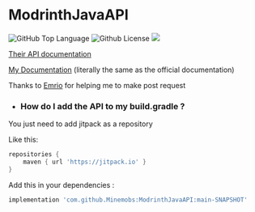 # ModrinthJavaAPI

![GitHub Top Language](https://img.shields.io/github/languages/top/minemobs/ModrinthJavaAPI)
![Github License](https://img.shields.io/github/license/minemobs/ModrinthJavaAPI)
[![](https://jitpack.io/v/Minemobs/ModrinthJavaAPI.svg)](https://jitpack.io/#Minemobs/ModrinthJavaAPI)

[Their API documentation](https://github.com/modrinth/labrinth/wiki/API-Documentation)

[My Documentation](https://minemobs.github.io/ModrinthJavaAPI/) (literally the same as the official documentation)

Thanks to [Emrio](https://github.com/TheEmrio) for helping me to make post request

* ### How do I add the API to my build.gradle ?

You just need to add jitpack as a repository

Like this:

```groovy
repositories {
    maven { url 'https://jitpack.io' }
}
```

Add this in your dependencies :

```groovy
implementation 'com.github.Minemobs:ModrinthJavaAPI:main-SNAPSHOT'
```